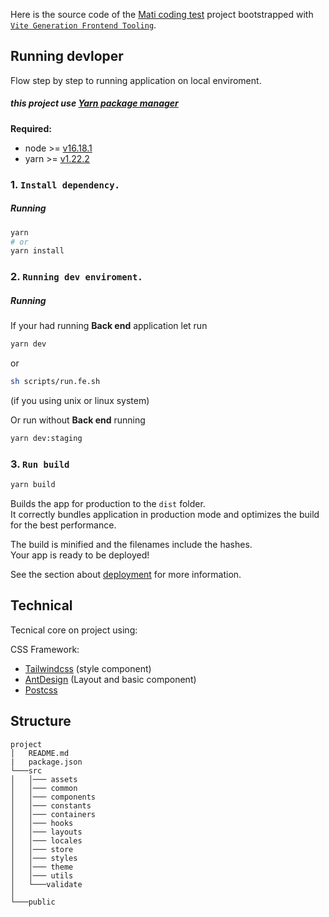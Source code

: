 Here is the source code of the [Mati coding test](https://mati.kevin-nguyen.tk) project bootstrapped with [`Vite Generation Frontend Tooling`](https://vitejs.dev/).

## Running devloper

Flow step by step to running application on local enviroment.

##### this project use [Yarn package manager](https://yarnpkg.com/getting-started/install)

**Required:**

- node >= [v16.18.1](https://nodejs.org/es/blog/release/v16.18.1/)
- yarn >= [v1.22.2](https://yarnpkg.com/getting-started/install)

### 1. `Install dependency.`

##### Running

```bash
yarn
# or
yarn install
```

### 2. `Running dev enviroment.`

##### Running

If your had running **Back end** application let run

```bash
yarn dev
```

or
```bash
sh scripts/run.fe.sh
```
(if you using unix or linux system)

Or run without **Back end** running

```bash
yarn dev:staging
```

### 3. `Run build`

```bash
yarn build
```

Builds the app for production to the `dist` folder.\
It correctly bundles application in production mode and optimizes the build for the best performance.

The build is minified and the filenames include the hashes.\
Your app is ready to be deployed!

See the section about [deployment](https://vitejs.dev/guide/build.html#public-base-path) for more information.

## Technical

Tecnical core on project using:

CSS Framework:

- [Tailwindcss](https://tailwindcss.com) (style component)
- [AntDesign](https://ant.design/) (Layout and basic component)
- [Postcss](https://postcss.org/)


## Structure

```
project
│   README.md
|   package.json
└───src
│   │─── assets
│   │─── common
│   │─── components
│   │─── constants
│   │─── containers
│   │─── hooks
│   │─── layouts
│   │─── locales
│   │─── store
│   │─── styles
│   │─── theme
│   │─── utils
│   └───validate
│
└───public
```

